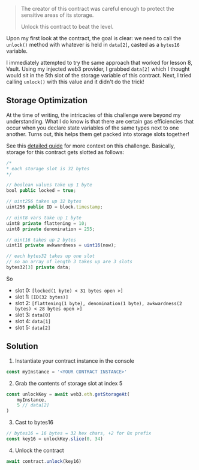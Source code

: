 > The creator of this contract was careful enough to protect the sensitive areas of its storage.
>
>Unlock this contract to beat the level.

Upon my first look at the contract, the goal is clear: we need to call the `unlock()` method with whatever is held in `data[2]`, casted as a `bytes16` variable.

I immediately attempted to try the same approach that worked for lesson 8, Vault. Using my injected web3 provider, I grabbed `data[2]` which I thought would sit in the 5th slot of the storage variable of this contract. Next, I tried calling `unlock()` with this value and it didn't do the trick!

## Storage Optimization
At the time of writing, the intricacies of this challenge were beyond my understanding. What I do know is that there are certain gas efficiencies that occur when you declare state variables of the same types next to one another. Turns out, this helps them get packed into storage slots together!

See this [detailed guide](https://medium.com/coinmonks/ethernaut-lvl-12-privacy-walkthrough-how-ethereum-optimizes-storage-to-save-space-and-be-less-c9b01ec6adb6) for more context on this challenge. Basically, storage for this contract gets slotted as follows:
```javascript
/*
* each storage slot is 32 bytes
*/

// boolean values take up 1 byte
bool public locked = true;

// uint256 takes up 32 bytes
uint256 public ID = block.timestamp;

// uint8 vars take up 1 byte
uint8 private flattening = 10;
uint8 private denomination = 255;

// uint16 takes up 2 bytes
uint16 private awkwardness = uint16(now);

// each bytes32 takes up one slot
// so an array of length 3 takes up are 3 slots
bytes32[3] private data;
```

So
* slot 0: `[locked(1 byte) < 31 bytes open >]`
* slot 1: `[ID(32 bytes)]`
* slot 2: `[flattening(1 byte), denomination(1 byte), awkwardness(2 bytes) < 28 bytes open >]`
* slot 3: `data[0]`
* slot 4: `data[1]`
* slot 5: `data[2]`

## Solution

1. Instantiate your contract instance in the console
```javascript
const myInstance = '<YOUR CONTRACT INSTANCE>'
```
2. Grab the contents of storage slot at index 5
```javascript
const unlockKey = await web3.eth.getStorageAt(
    myInstance,
    5 // data[2]
)
```
3. Cast to bytes16
```javascript
// bytes16 = 16 bytes = 32 hex chars, +2 for 0x prefix
const key16 = unlockKey.slice(0, 34)
```
4. Unlock the contract
```javascript
await contract.unlock(key16)
```